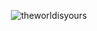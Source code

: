 <div align=center>
  
![theworldisyours](https://github.com/port19x/port19x/assets/82055622/ec078ea7-a45c-4489-b6e9-f4ebb3122c37)

</div>
